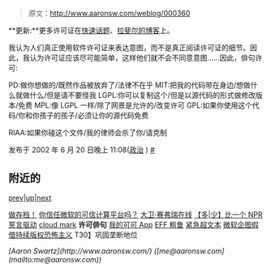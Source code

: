 # 

> 原文：<http://www.aaronsw.com/weblog/000360>

**更新:**更多许可证在[快速话题](http://www.quicktopic.com/boing/H/xk9pNnpwmwRdU)、[拉斐尔的博客](http://advogato.org/person/raph/diary.html?start=220)上。

我认为人们真正使用软件许可证来表达意图，而不是真正阅读许可证的细节。因此，我认为许可证应该尽可能简单，这样他们就不会不同意意图……因此，俳句许可:

PD:做你想做的/既然作品被放弃了/法律不在乎
MIT:把我的代码带在身边/想做什么就做什么/但是请不要怪我
LGPL:你可以复制这个/但是以源代码的形式做修改版本/免费
MPL:像 LGPL 一样/除了网景是允许的/改变许可
GPL:如果你使用这个代码/你和你孩子的孩子/必须让你的源代码免费

RIAA:如果你碰这个文件/我的律师会杀了你/请克制

发布于 2002 年 6 月 20 日晚上 11:08([政治](cat_politics) ) [#](000360)

## 附近的

[prev](000358 "cloudmark")|[up](./)|[next](000362 "My Cocoa App")

[做存档！](000352)
[你信任微软的可信计算平台吗？](000355)
[大卫·赛弗瑞在线](000356)
[【多|少】比一个 NPR 誓言驱动](000357)
[cloud mark](000358)
**许可俳句**
[我的可可 App](000362)
[EFF 粗鲁](000363)
[紧急超文本](000364)
[微软企图假借持续版权恐怖主义](000365)
T30】巩固垄断地位

<address>[Aaron Swartz](http://www.aaronsw.com/) ([me@aaronsw.com](mailto:me@aaronsw.com))</address>